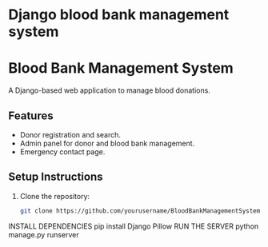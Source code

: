 # Django blood bank management system
# Blood Bank Management System  
A Django-based web application to manage blood donations.  

## Features  
- Donor registration and search.  
- Admin panel for donor and blood bank management.  
- Emergency contact page.  

## Setup Instructions  
1. Clone the repository:  
   ```bash
   git clone https://github.com/yourusername/BloodBankManagementSystem.git
INSTALL DEPENDENCIES pip install Django Pillow
RUN THE SERVER python manage.py runserver


